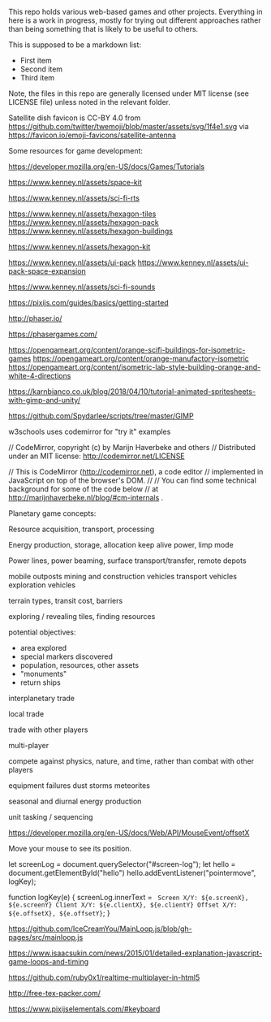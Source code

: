This repo holds various web-based games and other projects. Everything in here is a work in progress, mostly for trying out different approaches rather than being something that is likely to be useful to others. 

This is supposed to be a markdown list:
 * First item
 * Second item
 * Third item

Note, the files in this repo are generally licensed under MIT license (see LICENSE file) unless noted in the relevant folder.

Satellite dish favicon is CC-BY 4.0 from https://github.com/twitter/twemoji/blob/master/assets/svg/1f4e1.svg via https://favicon.io/emoji-favicons/satellite-antenna


Some resources for game development:

https://developer.mozilla.org/en-US/docs/Games/Tutorials


https://www.kenney.nl/assets/space-kit

https://www.kenney.nl/assets/sci-fi-rts

https://www.kenney.nl/assets/hexagon-tiles
https://www.kenney.nl/assets/hexagon-pack
https://www.kenney.nl/assets/hexagon-buildings

https://www.kenney.nl/assets/hexagon-kit

https://www.kenney.nl/assets/ui-pack
https://www.kenney.nl/assets/ui-pack-space-expansion

https://www.kenney.nl/assets/sci-fi-sounds


https://pixijs.com/guides/basics/getting-started


http://phaser.io/

https://phasergames.com/

https://opengameart.org/content/orange-scifi-buildings-for-isometric-games
https://opengameart.org/content/orange-manufactory-isometric
https://opengameart.org/content/isometric-lab-style-building-orange-and-white-4-directions



https://karnbianco.co.uk/blog/2018/04/10/tutorial-animated-spritesheets-with-gimp-and-unity/

https://github.com/Spydarlee/scripts/tree/master/GIMP


w3schools uses codemirror for "try it" examples

// CodeMirror, copyright (c) by Marijn Haverbeke and others
// Distributed under an MIT license: http://codemirror.net/LICENSE

// This is CodeMirror (http://codemirror.net), a code editor
// implemented in JavaScript on top of the browser's DOM.
//
// You can find some technical background for some of the code below
// at http://marijnhaverbeke.nl/blog/#cm-internals .



Planetary game concepts:

Resource acquisition, transport, processing

Energy production, storage, allocation
keep alive power, limp mode

Power lines, power beaming, surface transport/transfer, remote depots

mobile outposts
mining and construction vehicles
transport vehicles
exploration vehicles

terrain types, transit cost, barriers

exploring / revealing tiles, finding resources


potential objectives:
 * area explored
 * special markers discovered
 * population, resources, other assets
 * "monuments"
 * return ships

interplanetary trade

local trade

trade with other players

multi-player


compete against physics, nature, and time, rather than combat with other players

equipment failures
dust storms
meteorites

seasonal and diurnal energy production


unit tasking / sequencing



https://developer.mozilla.org/en-US/docs/Web/API/MouseEvent/offsetX

<p>Move your mouse to see its position.</p>
<canvas id="hello"> </canvas>
<p id="screen-log"></p>


let screenLog = document.querySelector("#screen-log");
let hello = document.getElementById("hello")
hello.addEventListener("pointermove", logKey);

function logKey(e) {
  screenLog.innerText = `
    Screen X/Y: ${e.screenX}, ${e.screenY}
    Client X/Y: ${e.clientX}, ${e.clientY}
    Offset X/Y: ${e.offsetX}, ${e.offsetY}`;
}


https://github.com/IceCreamYou/MainLoop.js/blob/gh-pages/src/mainloop.js

https://www.isaacsukin.com/news/2015/01/detailed-explanation-javascript-game-loops-and-timing

https://github.com/ruby0x1/realtime-multiplayer-in-html5

http://free-tex-packer.com/

https://www.pixijselementals.com/#keyboard
